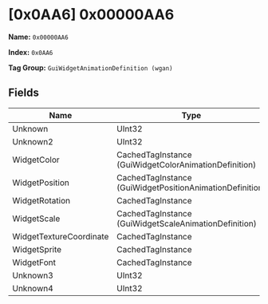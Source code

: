 # [0x0AA6] 0x00000AA6

**Name:** ```0x00000AA6```

**Index:** ```0x0AA6```

**Tag Group:** ```GuiWidgetAnimationDefinition (wgan)```

## Fields

Name	| Type	| Value
---	|---	|---	|
Unknown	|UInt32	|0
Unknown2	|UInt32	|0
WidgetColor	|CachedTagInstance (GuiWidgetColorAnimationDefinition)	|[[0x0AA8] 0x00000AA8](../GuiWidgetColorAnimationDefinition/0AA8.md)
WidgetPosition	|CachedTagInstance (GuiWidgetPositionAnimationDefinition)	|[[0x0AA9] 0x00000AA9](../GuiWidgetPositionAnimationDefinition/0AA9.md)
WidgetRotation	|CachedTagInstance	|null
WidgetScale	|CachedTagInstance (GuiWidgetScaleAnimationDefinition)	|[[0x0AAA] 0x00000AAA](../GuiWidgetScaleAnimationDefinition/0AAA.md)
WidgetTextureCoordinate	|CachedTagInstance	|null
WidgetSprite	|CachedTagInstance	|null
WidgetFont	|CachedTagInstance	|null
Unknown3	|UInt32	|0
Unknown4	|UInt32	|0


